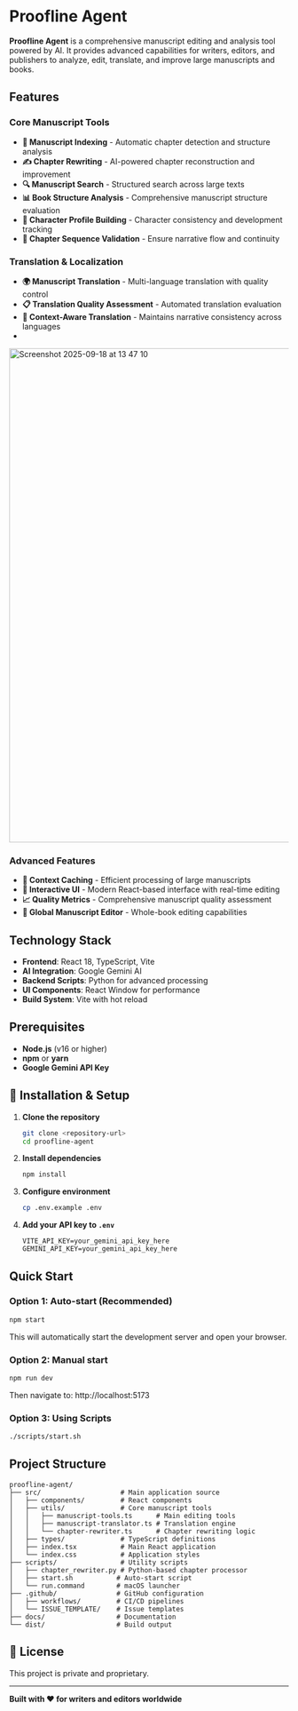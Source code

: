 # Proofline Agent

**Proofline Agent** is a comprehensive manuscript editing and analysis tool powered by AI. It provides advanced capabilities for writers, editors, and publishers to analyze, edit, translate, and improve large manuscripts and books.

## Features

### Core Manuscript Tools
- **📖 Manuscript Indexing** - Automatic chapter detection and structure analysis
- **✍️ Chapter Rewriting** - AI-powered chapter reconstruction and improvement
- **🔍 Manuscript Search** - Structured search across large texts
- **📊 Book Structure Analysis** - Comprehensive manuscript structure evaluation
- **👥 Character Profile Building** - Character consistency and development tracking
- **🔗 Chapter Sequence Validation** - Ensure narrative flow and continuity

### Translation & Localization
- **🌍 Manuscript Translation** - Multi-language translation with quality control
- **📋 Translation Quality Assessment** - Automated translation evaluation
- **🎯 Context-Aware Translation** - Maintains narrative consistency across languages
- 
<img width="1246" height="890" alt="Screenshot 2025-09-18 at 13 47 10" src="https://github.com/user-attachments/assets/583ccf98-6846-4ec0-bce1-f2d320649d94" />

### Advanced Features
- **💾 Context Caching** - Efficient processing of large manuscripts
- **🎨 Interactive UI** - Modern React-based interface with real-time editing
- **📈 Quality Metrics** - Comprehensive manuscript quality assessment
- **🔄 Global Manuscript Editor** - Whole-book editing capabilities

## Technology Stack

- **Frontend**: React 18, TypeScript, Vite
- **AI Integration**: Google Gemini AI
- **Backend Scripts**: Python for advanced processing
- **UI Components**: React Window for performance
- **Build System**: Vite with hot reload

## Prerequisites

- **Node.js** (v16 or higher)
- **npm** or **yarn**
- **Google Gemini API Key**

## 🔧 Installation & Setup

1. **Clone the repository**
   ```bash
   git clone <repository-url>
   cd proofline-agent
   ```

2. **Install dependencies**
   ```bash
   npm install
   ```

3. **Configure environment**
   ```bash
   cp .env.example .env
   ```

4. **Add your API key to `.env`**
   ```env
   VITE_API_KEY=your_gemini_api_key_here
   GEMINI_API_KEY=your_gemini_api_key_here
   ```

## Quick Start

### Option 1: Auto-start (Recommended)
```bash
npm start
```
This will automatically start the development server and open your browser.

### Option 2: Manual start
```bash
npm run dev
```
Then navigate to: http://localhost:5173

### Option 3: Using Scripts
```bash
./scripts/start.sh
```

## Project Structure

```
proofline-agent/
├── src/                    # Main application source
│   ├── components/         # React components
│   ├── utils/              # Core manuscript tools
│   │   ├── manuscript-tools.ts      # Main editing tools
│   │   ├── manuscript-translator.ts # Translation engine
│   │   └── chapter-rewriter.ts      # Chapter rewriting logic
│   ├── types/              # TypeScript definitions
│   ├── index.tsx           # Main React application
│   └── index.css           # Application styles
├── scripts/                # Utility scripts
│   ├── chapter_rewriter.py # Python-based chapter processor
│   ├── start.sh           # Auto-start script
│   └── run.command        # macOS launcher
├── .github/               # GitHub configuration
│   ├── workflows/         # CI/CD pipelines
│   └── ISSUE_TEMPLATE/    # Issue templates
├── docs/                  # Documentation
└── dist/                  # Build output
```

## 📝 License

This project is private and proprietary.


---

**Built with ❤️ for writers and editors worldwide**
